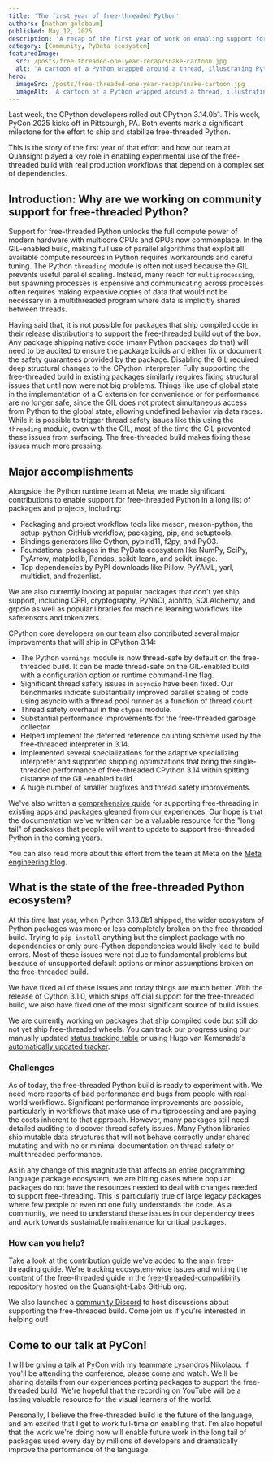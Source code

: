 ```yaml
---
title: 'The first year of free-threaded Python'
authors: [nathan-goldbaum]
published: May 12, 2025
description: 'A recap of the first year of work on enabling support for the free-threaded build of CPython in community packages.'
category: [Community, PyData ecosystem]
featuredImage:
  src: /posts/free-threaded-one-year-recap/snake-cartoon.jpg
  alt: 'A cartoon of a Python wrapped around a thread, illustrating Python and threads getting along.'
hero:
  imageSrc: /posts/free-threaded-one-year-recap/snake-cartoon.jpg
  imageAlt: 'A cartoon of a Python wrapped around a thread, illustrating Python and threads getting along.'
---
```


Last week, the CPython developers rolled out CPython 3.14.0b1. This week, PyCon 2025 kicks off in Pittsburgh, PA. Both events mark a significant milestone for the effort to ship and stabilize free-threaded Python.

This is the story of the first year of that effort and how our team at Quansight played a key role in enabling experimental use of the free-threaded build with real production workflows that depend on a complex set of dependencies.

## Introduction: Why are we working on community support for free-threaded Python?

Support for free-threaded Python unlocks the full compute power of modern hardware with multicore CPUs and GPUs now commonplace. In the GIL-enabled build, making full use of parallel algorithms that exploit all available compute resources in Python requires workarounds and careful tuning. The Python `threading` module is often not used because the GIL prevents useful parallel scaling. Instead, many reach for `multiprocessing`, but spawning processes is expensive and communicating across processes often requires making expensive copies of data that would not be necessary in a multithreaded program where data is implicitly shared between threads.

Having said that, it is not possible for packages that ship compiled code in their release distributions to support the free-threaded build out of the box. Any package shipping native code (many Python packages do that) will need to be audited to ensure the package builds and either fix or document the safety guarantees provided by the package. Disabling the GIL required deep structural changes to the CPython interpreter. Fully supporting the free-threaded build in existing packages similarly requires fixing structural issues that until now were not big problems. Things like use of global state in the implementation of a C extension for convenience or for performance are no longer safe, since the GIL does not protect simultaneous access from Python to the global state, allowing undefined behavior via data races. While it is possible to trigger thread safety issues like this using the `threading` module, even with the GIL, most of the time the GIL prevented these issues from surfacing. The free-threaded build makes fixing these issues much more pressing.

## Major accomplishments

Alongside the Python runtime team at Meta, we made significant contributions to enable support for free-threaded Python in a long list of packages and projects, including:

  * Packaging and project workflow tools like meson, meson-python, the setup-python GitHub workflow, packaging, pip, and setuptools.
  * Bindings generators like Cython, pybind11, f2py, and PyO3.
  * Foundational packages in the PyData ecosystem like NumPy, SciPy, PyArrow, matplotlib, Pandas, scikit-learn, and scikit-image.
  * Top dependencies by PyPI downloads like Pillow, PyYAML, yarl, multidict, and frozenlist.

We are also currently looking at popular packages that don't yet ship support, including CFFI, cryptography, PyNaCl, aiohttp, SQLAlchemy, and grpcio as well as popular libraries for machine learning workflows like safetensors and tokenizers.

CPython core developers on our team also contributed several major improvements that will ship in CPython 3.14:

  * The Python `warnings` module is now thread-safe by default on the free-threaded build. It can be made thread-safe on the GIL-enabled build with a configuration option or runtime command-line flag.
  * Significant thread safety issues in `asyncio` have been fixed. Our benchmarks indicate substantially improved parallel scaling of code using asyncio with a thread pool runner as a function of thread count.
  * Thread safety overhaul in the `ctypes` module.
  * Substantial performance improvements for the free-threaded garbage collector.
  * Helped implement the deferred reference counting scheme used by the free-threaded interpreter in 3.14.
  * Implemented several specializations for the adaptive specializing interpreter and supported shipping optimizations that bring the single-threaded performance of free-threaded CPython 3.14 within spitting distance of the GIL-enabled build.
  * A huge number of smaller bugfixes and thread safety improvements.

We've also written a [comprehensive guide](https://py-free-threading.github.io) for supporting free-threading in existing apps and packages gleaned from our experiences. Our hope is that the documentation we've written can be a valuable resource for the "long tail" of packakes that people will want to update to support free-threaded Python in the coming years.

You can also read more about this effort from the team at Meta on the [Meta engineering blog](https://engineering.fb.com/2025/05/05/developer-tools/enhancing-the-python-ecosystem-with-type-checking-and-free-threading/).

## What is the state of the free-threaded Python ecosystem?

At this time last year, when Python 3.13.0b1 shipped, the wider ecosystem of Python packages was more or less completely broken on the free-threaded build. Trying to `pip install` anything but the simplest package with no dependencies or only pure-Python dependencies would likely lead to build errors. Most of these issues were not due to fundamental problems but because of unsupported default options or minor assumptions broken on the free-threaded build.

We have fixed all of these issues and today things are much better. With the release of Cython 3.1.0, which ships official support for the free-threaded build, we also have fixed one of the most significant source of build issues.

We are currently working on packages that ship compiled code but still do not yet ship free-threaded wheels. You can track our progress using our manually updated [status tracking table](https://py-free-threading.github.io/tracking/) or using Hugo van Kemenade's [automatically updated tracker](https://hugovk.github.io/free-threaded-wheels/).

### Challenges

As of today, the free-threaded Python build is ready to experiment with. We need more reports of bad performance and bugs from people with real-world workflows. Significant performance improvements are possible, particularly in workflows that make use of multiprocessing and are paying the costs inherent to that approach. However, many packages still need detailed auditing to discover thread safety issues. Many Python libraries ship mutable data structures that will not behave correctly under shared mutating and with no or minimal documentation on thread safety or multithreaded performance.

As in any change of this magnitude that affects an entire programming language package ecosystem, we are hitting cases where popular packages do not have the resources needed to deal with changes needed to support free-threading. This is particularly true of large legacy packages where few people or even no one fully understands the code. As a community, we need to understand these issues in our dependency trees and work towards sustainable maintenance for critical packages.

### How can you help?

Take a look at the [contribution guide](https://py-free-threading.github.io/contributing/) we've added to the main free-threading guide. We're tracking ecosystem-wide issues and writing the content of the free-threaded guide in the [free-threaded-compatibility](https://github.com/Quansight-Labs/free-threaded-compatibility) repository hosted on the Quansight-Labs GitHub org.

We also launched a [community Discord](https://discord.gg/rqgHCDqdRr) to host discussions about supporting the free-threaded build. Come join us if you're interested in helping out!

## Come to our talk at PyCon!

I will be giving [a talk at PyCon](https://us.pycon.org/2025/schedule/presentation/42/) with my teammate [Lysandros Nikolaou](https://github.com/lysnikolaou). If you'll be attending the conference, please come and watch. We'll be sharing details from our experiences porting packages to support the free-threaded build. We're hopeful that the recording on YouTube will be a lasting valuable resource for the visual learners of the world.

Personally, I believe the free-threaded build is the future of the language, and am excited that I get to work full-time on enabling that. I'm also hopeful that the work we're doing now will enable future work in the long tail of packages used every day by millions of developers and dramatically improve the performance of the language.
